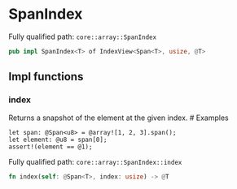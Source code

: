 # SpanIndex

Fully qualified path: `core::array::SpanIndex`

```rust
pub impl SpanIndex<T> of IndexView<Span<T>, usize, @T>
```

## Impl functions

### index

Returns a snapshot of the element at the given index.  # Examples
```cairo
let span: @Span<u8> = @array![1, 2, 3].span();
let element: @u8 = span[0];
assert!(element == @1);
```

Fully qualified path: `core::array::SpanIndex::index`

```rust
fn index(self: @Span<T>, index: usize) -> @T
```



